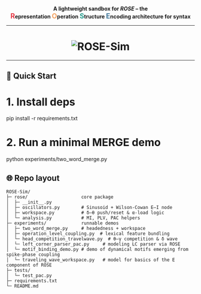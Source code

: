<p align="center">
  <b>A lightweight sandbox for <em>ROSE</em> – the <br>
  <span style="font-size:1.3em;color:#e63946;"><b>R</b></span>epresentation
  <span style="font-size:1.3em;color:#f4a261;"><b>O</b></span>peration
  <span style="font-size:1.3em;color:#2a9d8f;"><b>S</b></span>tructure
  <span style="font-size:1.3em;color:#457b9d;"><b>E</b></span>ncoding architecture for syntax</b>
</p>

---

<h1 align="center"><img src="https://elliotmurphyblog.wordpress.com/wp-content/uploads/2025/06/figure6.jpg" alt="ROSE-Sim"></h1>


---

## 🚀 Quick Start
# 1. Install deps
pip install -r requirements.txt

# 2. Run a minimal MERGE demo
python experiments/two_word_merge.py

## 🌐 Repo layout
```text
ROSE-Sim/
├─ rose/                    core package
│  ├─ __init__.py
│  ├─ oscillators.py        # Sinusoid + Wilson-Cowan E–I node
│  ├─ workspace.py          # δ–θ push/reset & α-load logic
│  └─ analysis.py           # MI, PLV, PAC helpers
├─ experiments/             runnable demos
│  ├─ two_word_merge.py     # headedness + workspace
│  ├─ operation_level_coupling.py  # lexical feature bundling
│  └─ head_competition_travelwave.py  # θ–γ competition & δ wave
│  └─ left_corner_parser_pac.py		# modeling LC parser via ROSE
│  └─ motif_binding_demo.py	# demo of dynamical motifs emerging from spike-phase coupling
│  └─ traveling_wave_workspace.py	# model for basics of the E component of ROSE  
├─ tests/
│  └─ test_pac.py
├─ requirements.txt
└─ README.md
